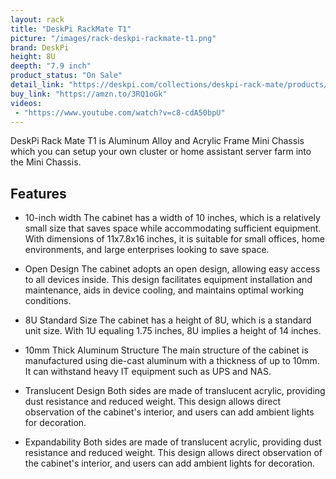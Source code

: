```yaml
---
layout: rack
title: "DeskPi RackMate T1"
picture: "/images/rack-deskpi-rackmate-t1.png"
brand: DeskPi
height: 8U
deepth: "7.9 inch"
product_status: "On Sale"
detail_link: "https://deskpi.com/collections/deskpi-rack-mate/products/deskpi-rackmate-t1-2"
buy_link: "https://amzn.to/3RQ1oGk"
videos: 
 - "https://www.youtube.com/watch?v=c8-cdA50bpU"
---
```

DeskPi Rack Mate T1 is Aluminum Alloy and Acrylic Frame Mini Chassis which you can setup your own cluster or home assistant server farm into the Mini Chassis. 

## Features

- 10-inch width The cabinet has a width of 10 inches, which is a relatively small size that saves space while accommodating sufficient equipment. With dimensions of 11x7.8x16 inches, it is suitable for small offices, home environments, and large enterprises looking to save space.

- Open Design The cabinet adopts an open design, allowing easy access to all devices inside. This design facilitates equipment installation and maintenance, aids in device cooling, and maintains optimal working conditions.

- 8U Standard Size The cabinet has a height of 8U, which is a standard unit size. With 1U equaling 1.75 inches, 8U implies a height of 14 inches. 

- 10mm Thick Aluminum Structure The main structure of the cabinet is manufactured using die-cast aluminum with a thickness of up to 10mm. It can withstand heavy IT equipment such as UPS and NAS. 

- Translucent Design Both sides are made of translucent acrylic, providing dust resistance and reduced weight. This design allows direct observation of the cabinet's interior, and users can add ambient lights for decoration. 

- Expandability Both sides are made of translucent acrylic, providing dust resistance and reduced weight. This design allows direct observation of the cabinet's interior, and users can add ambient lights for decoration. 

